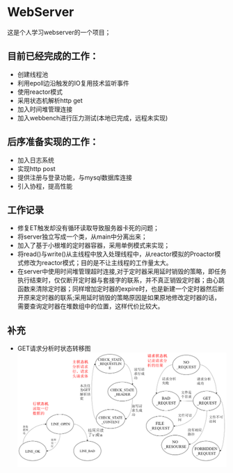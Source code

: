 # WebServer
这是个人学习webserver的一个项目；
## 目前已经完成的工作：
- 创建线程池
- 利用epoll边沿触发的IO复用技术监听事件
- 使用reactor模式
- 采用状态机解析http get
- 加入时间堆管理连接
- 加入webbench进行压力测试(本地已完成，远程未实现)

## 后序准备实现的工作：
- 加入日志系统
- 实现http post
- 提供注册与登录功能，与mysql数据库连接
- 引入协程，提高性能 


## 工作记录
- 修复ET触发却没有循环读取导致服务器卡死的问题；
- 将server独立写成一个类，从main中分离出来；
- 加入了基于小根堆的定时器容器，采用单例模式来实现；
- 将read()与write()从主线程中放入处理线程中，从reactor模拟的Proactor模式修改为reactor模式；目的是不让主线程的工作量太大。
- 在server中使用时间堆管理超时连接,对于定时器采用延时销毁的策略，即任务执行结束时，仅仅断开定时器与套接字的联系，并不真正销毁定时器；由心跳函数来清除定时器；同样增加定时器的expire时，也是新建一个定时器然后断开原来定时器的联系;采用延时销毁的策略原因是如果原地修改定时器的话，需要查询定时器在堆数组中的位置，这样代价比较大。

## 补充
- GET请求分析时状态转移图
![](https://github.com/immortails/WebServer/blob/main/image/1.png)
